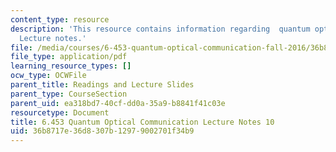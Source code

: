```yaml
---
content_type: resource
description: 'This resource contains information regarding  quantum optical communication:
  Lecture notes.'
file: /media/courses/6-453-quantum-optical-communication-fall-2016/36b8717e36d8307b12979002701f34b9_MIT6_453F16_Lect10.pdf
file_type: application/pdf
learning_resource_types: []
ocw_type: OCWFile
parent_title: Readings and Lecture Slides
parent_type: CourseSection
parent_uid: ea318bd7-40cf-dd0a-35a9-b8841f41c03e
resourcetype: Document
title: 6.453 Quantum Optical Communication Lecture Notes 10
uid: 36b8717e-36d8-307b-1297-9002701f34b9
---
```

